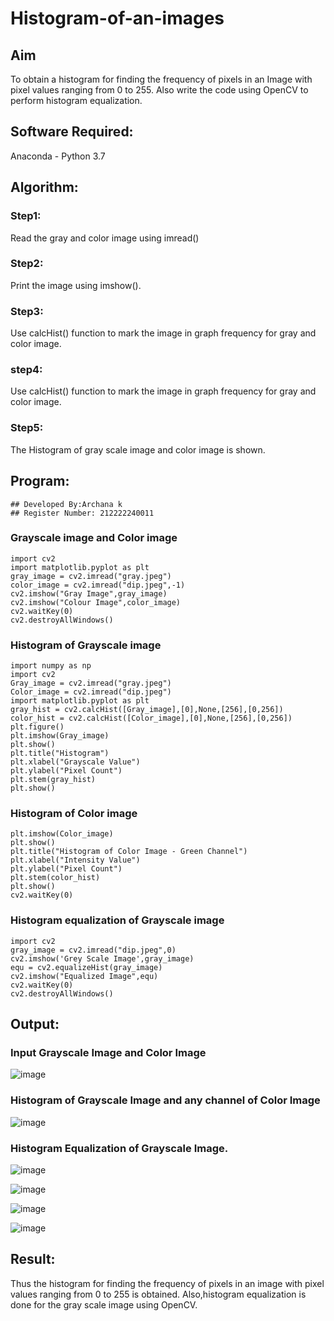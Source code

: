 # Histogram-of-an-images
## Aim
To obtain a histogram for finding the frequency of pixels in an Image with pixel values ranging from 0 to 255. Also write the code using OpenCV to perform histogram equalization.

## Software Required:
Anaconda - Python 3.7

## Algorithm:
### Step1:
Read the gray and color image using imread()

### Step2:
Print the image using imshow().

### Step3:
Use calcHist() function to mark the image in graph frequency for gray and color image.

### step4:
Use calcHist() function to mark the image in graph frequency for gray and color image.

### Step5:
The Histogram of gray scale image and color image is shown.


## Program:
```
## Developed By:Archana k 
## Register Number: 212222240011
```

### Grayscale image and Color image
```
import cv2
import matplotlib.pyplot as plt
gray_image = cv2.imread("gray.jpeg")
color_image = cv2.imread("dip.jpeg",-1)
cv2.imshow("Gray Image",gray_image)
cv2.imshow("Colour Image",color_image)
cv2.waitKey(0)
cv2.destroyAllWindows()
```


### Histogram of Grayscale image
```
import numpy as np
import cv2
Gray_image = cv2.imread("gray.jpeg")
Color_image = cv2.imread("dip.jpeg")
import matplotlib.pyplot as plt
gray_hist = cv2.calcHist([Gray_image],[0],None,[256],[0,256])
color_hist = cv2.calcHist([Color_image],[0],None,[256],[0,256])
plt.figure()
plt.imshow(Gray_image)
plt.show()
plt.title("Histogram")
plt.xlabel("Grayscale Value")
plt.ylabel("Pixel Count")
plt.stem(gray_hist)
plt.show()
```

### Histogram of Color image
```
plt.imshow(Color_image)
plt.show()
plt.title("Histogram of Color Image - Green Channel")
plt.xlabel("Intensity Value")
plt.ylabel("Pixel Count")
plt.stem(color_hist)
plt.show()
cv2.waitKey(0)
```


### Histogram equalization of Grayscale image
```
import cv2
gray_image = cv2.imread("dip.jpeg",0)
cv2.imshow('Grey Scale Image',gray_image)
equ = cv2.equalizeHist(gray_image)
cv2.imshow("Equalized Image",equ)
cv2.waitKey(0)
cv2.destroyAllWindows()
```
## Output:
### Input Grayscale Image and Color Image

![image](https://github.com/22009150/Histogram-of-an-images/assets/118708624/a544b1f2-6c8d-4cbc-bce8-6be179ea8a2a)


### Histogram of Grayscale Image and any channel of Color Image

![image](https://github.com/22009150/Histogram-of-an-images/assets/118708624/f50eafea-aed2-4762-b1a2-648f9c9570d9)


### Histogram Equalization of Grayscale Image.

![image](https://github.com/22009150/Histogram-of-an-images/assets/118708624/9942d725-41be-4176-bad8-279b91390bfa)

![image](https://github.com/22009150/Histogram-of-an-images/assets/118708624/fe12accd-1cba-47fb-b641-e235c1584df2)

![image](https://github.com/22009150/Histogram-of-an-images/assets/118708624/0310da98-71ab-4697-be1d-68fa24a39f73)

![image](https://github.com/22009150/Histogram-of-an-images/assets/118708624/84b68301-0a31-4524-bdc4-5ed2bd6e20fd)

## Result: 
Thus the histogram for finding the frequency of pixels in an image with pixel values ranging from 0 to 255 is obtained. Also,histogram equalization is done for the gray scale image using OpenCV.
